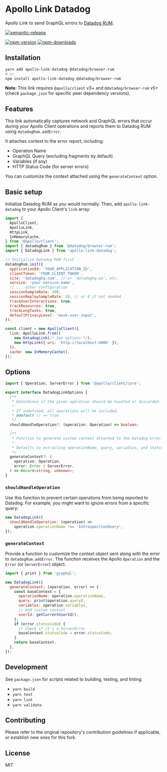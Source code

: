 # Apollo Link Datadog

Apollo Link to send GraphQL errors to [Datadog RUM](https://docs.datadoghq.com/real_user_monitoring/browser/).

[![semantic-release](https://img.shields.io/badge/%20%20%F0%9F%93%A6%F0%9F%9A%80-semantic--release-e10079.svg)](https://github.com/semantic-release/semantic-release)

[![npm-version](https://img.shields.io/npm/v/apollo-link-datadog)](https://www.npmjs.com/package/apollo-link-datadog)
[![npm-downloads](https://img.shields.io/npm/dt/apollo-link-datadog)](https://www.npmjs.com/package/apollo-link-datadog)

## Installation

```bash
yarn add apollo-link-datadog @datadog/browser-rum
# or
npm install apollo-link-datadog @datadog/browser-rum
```

**Note**: This link requires `@apollo/client` v3+ and `@datadog/browser-rum` v5+ (check `package.json` for specific peer dependency versions).

## Features

This link automatically captures network and GraphQL errors that occur during your Apollo Client operations and reports them to Datadog RUM using `datadogRum.addError`.

It attaches context to the error report, including:

- Operation Name
- GraphQL Query (excluding fragments by default)
- Variables (if any)
- HTTP Status Code (for server errors)

You can customize the context attached using the `generateContext` option.

## Basic setup

Initialize Datadog RUM as you would normally. Then, add `apollo-link-datadog` to your Apollo Client's `link` array:

```javascript
import {
  ApolloClient,
  ApolloLink,
  HttpLink,
  InMemoryCache,
} from '@apollo/client';
import { datadogRum } from '@datadog/browser-rum';
import { DatadogLink } from 'apollo-link-datadog';

// Initialize Datadog RUM first
datadogRum.init({
  applicationId: 'YOUR_APPLICATION_ID',
  clientToken: 'YOUR_CLIENT_TOKEN',
  site: 'datadoghq.com', // or 'datadoghq.eu', etc.
  service: 'your-service-name',
  // ... other configuration
  sessionSampleRate: 100,
  sessionReplaySampleRate: 20, // or 0 if not needed
  trackUserInteractions: true,
  trackResources: true,
  trackLongTasks: true,
  defaultPrivacyLevel: 'mask-user-input',
});

const client = new ApolloClient({
  link: ApolloLink.from([
    new DatadogLink(/* See options */),
    new HttpLink({ uri: 'http://localhost:4000' }),
  ]),
  cache: new InMemoryCache(),
});
```

## Options

```typescript
import { Operation, ServerError } from '@apollo/client/core';

export interface DatadogLinkOptions {
  /**
   * Determines if the given operation should be handled or discarded.
   *
   * If undefined, all operations will be included.
   * @default () => true
   */
  shouldHandleOperation?: (operation: Operation) => boolean;

  /**
   * Function to generate custom context attached to the Datadog error.
   *
   * Defaults to extracting operationName, query, variables, and statusCode.
   */
  generateContext?: (
    operation: Operation,
    error: Error | ServerError,
  ) => Record<string, unknown>;
}
```

### `shouldHandleOperation`

Use this function to prevent certain operations from being reported to Datadog. For example, you might want to ignore errors from a specific query:

```javascript
new DatadogLink({
  shouldHandleOperation: (operation) =>
    operation.operationName !== 'IntrospectionQuery',
});
```

### `generateContext`

Provide a function to customize the context object sent along with the error to `datadogRum.addError`. The function receives the Apollo `Operation` and the `Error` (or `ServerError`) object.

```javascript
import { print } from 'graphql';

new DatadogLink({
  generateContext: (operation, error) => {
    const baseContext = {
      operationName: operation.operationName,
      query: print(operation.query),
      variables: operation.variables,
      // Add custom context
      userId: getCurrentUserId(),
    };
    if (error.statusCode) {
      // Check if it's a ServerError
      baseContext.statusCode = error.statusCode;
    }
    return baseContext;
  },
});
```

## Development

See `package.json` for scripts related to building, testing, and linting.

- `yarn build`
- `yarn test`
- `yarn lint`
- `yarn validate`

## Contributing

Please refer to the original repository's contribution guidelines if applicable, or establish new ones for this fork.

## License

MIT
